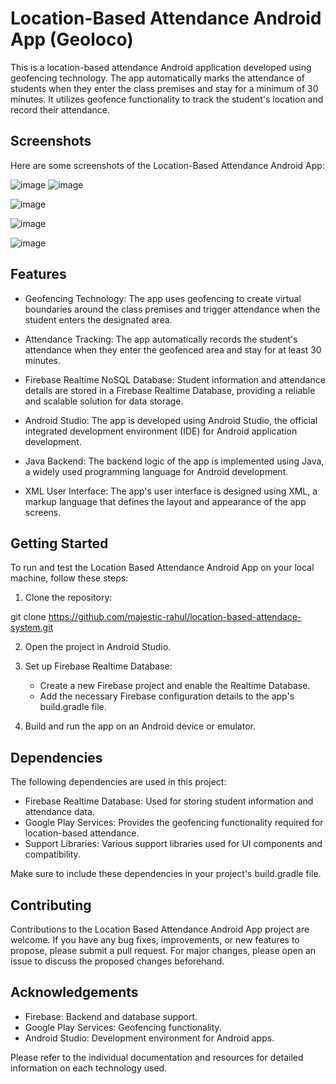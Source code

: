 # Location-Based Attendance Android App (Geoloco)

This is a location-based attendance Android application developed using geofencing technology. The app automatically marks the attendance of students when they enter the class premises and stay for a minimum of 30 minutes. It utilizes geofence functionality to track the student's location and record their attendance.

## Screenshots

Here are some screenshots of the Location-Based Attendance Android App:

![image](https://github.com/majestic-rahul/location-based-attendace-system/assets/79097971/87b9d7dc-0660-4641-845d-fef6a458d281)    ![image](https://github.com/majestic-rahul/location-based-attendace-system/assets/79097971/7415c3cc-331d-49b2-97aa-9146b8ca1ebb)

![image](https://github.com/majestic-rahul/location-based-attendace-system/assets/79097971/37d6984d-0556-4ddc-aea9-72154bc60522)

![image](https://github.com/majestic-rahul/location-based-attendace-system/assets/79097971/8d82c2ff-4c74-49ac-8d24-f8b968aa0c9b)

![image](https://github.com/majestic-rahul/location-based-attendace-system/assets/79097971/2df79e5f-4ff4-4b46-a116-611a93ca9dae)

## Features

* Geofencing Technology: The app uses geofencing to create virtual boundaries around the class premises and trigger attendance when the student enters the designated area.

* Attendance Tracking: The app automatically records the student's attendance when they enter the geofenced area and stay for at least 30 minutes.

* Firebase Realtime NoSQL Database: Student information and attendance details are stored in a Firebase Realtime Database, providing a reliable and scalable solution for data storage.

* Android Studio: The app is developed using Android Studio, the official integrated development environment (IDE) for Android application development.

* Java Backend: The backend logic of the app is implemented using Java, a widely used programming language for Android development.

* XML User Interface: The app's user interface is designed using XML, a markup language that defines the layout and appearance of the app screens.

## Getting Started

To run and test the Location Based Attendance Android App on your local machine, follow these steps:

1. Clone the repository:

git clone https://github.com/majestic-rahul/location-based-attendace-system.git

2. Open the project in Android Studio.

3. Set up Firebase Realtime Database:
   * Create a new Firebase project and enable the Realtime Database.
   * Add the necessary Firebase configuration details to the app's build.gradle file.
     
4. Build and run the app on an Android device or emulator.

## Dependencies

The following dependencies are used in this project:

* Firebase Realtime Database: Used for storing student information and attendance data.
* Google Play Services: Provides the geofencing functionality required for location-based attendance.
* Support Libraries: Various support libraries used for UI components and compatibility.
  
Make sure to include these dependencies in your project's build.gradle file.

## Contributing

Contributions to the Location Based Attendance Android App project are welcome. If you have any bug fixes, improvements, or new features to propose, please submit a pull request. For major changes, please open an issue to discuss the proposed changes beforehand.

## Acknowledgements

* Firebase: Backend and database support.
* Google Play Services: Geofencing functionality.
* Android Studio: Development environment for Android apps.
  
Please refer to the individual documentation and resources for detailed information on each technology used.
